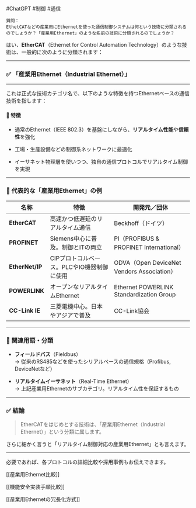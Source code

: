 #ChatGPT #制御 #通信

```
質問：
EthetCATなどの産業用にEthernetを使った通信制御システムは何という技術に分類されるのでしょうか？「産業用Ethernet」のような名前の技術に分類されるのでしょうか？
```

はい、**EtherCAT**（Ethernet for Control Automation Technology）のような技術は、一般的に次のように分類されます：

---

### ✅ **「産業用Ethernet（Industrial Ethernet）」**

---

これは正式な技術カテゴリ名で、以下のような特徴を持つEthernetベースの通信技術を指します：

#### 📌 特徴

- 通常のEthernet（IEEE 802.3）を基盤にしながら、**リアルタイム性能**や**信頼性**を強化
    
- 工場・生産設備などの制御系ネットワークに最適化
    
- イーサネット物理層を使いつつ、独自の通信プロトコルでリアルタイム制御を実現
    

---

### 🔧 代表的な「産業用Ethernet」の例

|名称|特徴|開発元／団体|
|---|---|---|
|**EtherCAT**|高速かつ低遅延のリアルタイム通信|Beckhoff（ドイツ）|
|**PROFINET**|Siemens中心に普及。制御とITの両立|PI（PROFIBUS & PROFINET International）|
|**EtherNet/IP**|CIPプロトコルベース。PLCやIO機器制御に使用|ODVA（Open DeviceNet Vendors Association）|
|**POWERLINK**|オープンなリアルタイムEthernet|Ethernet POWERLINK Standardization Group|
|**CC-Link IE**|三菱電機中心。日本やアジアで普及|CC-Link協会|

---

### 🧠 関連用語・分類

- **フィールドバス**（Fieldbus）  
    → 従来のRS485などを使ったシリアルベースの通信規格（Profibus, DeviceNetなど）
    
- **リアルタイムイーサネット**（Real-Time Ethernet）  
    → 上記産業用Ethernetのサブカテゴリ。リアルタイム性を保証するもの
    

---

### ✅ 結論

> EtherCATをはじめとする技術は、「産業用Ethernet（Industrial Ethernet）」という分類に属します。

さらに細かく言うと「リアルタイム制御対応の産業用Ethernet」とも言えます。

---

必要であれば、各プロトコルの詳細比較や採用事例もお伝えできます。

[[産業用Ethernet比較]]

[[機能安全実装手順比較]]

[[産業用Ethernetの冗長化方式]]